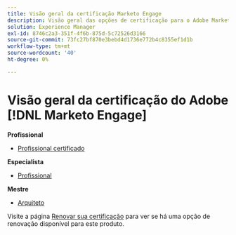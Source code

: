 ```yaml
---
title: Visão geral da certificação Marketo Engage
description: Visão geral das opções de certificação para o Adobe Marketo Engage
solution: Experience Manager
exl-id: 8746c2a3-351f-4f6b-875d-5c72526d3166
source-git-commit: 73fc27bf870e3bebd4d1736e772b4c8355ef1d1b
workflow-type: tm+mt
source-wordcount: '40'
ht-degree: 0%

---
```


# Visão geral da certificação do Adobe [!DNL Marketo Engage]

**Profissional**

* [Profissional certificado](/help/certifications/ame/ame-p.md) <!--AD0-E555-->

**Especialista**

* [Profissional](/help/certifications/ame/ame-e-business.md) <!--AD0-E559-->

**Mestre**

* [Arquiteto](/help/certifications/ame/ame-m-architect-23-08.md) <!--AD0-E560-->

Visite a página [Renovar sua certificação](/help/certifications/renew.md) para ver se há uma opção de renovação disponível para este produto.
